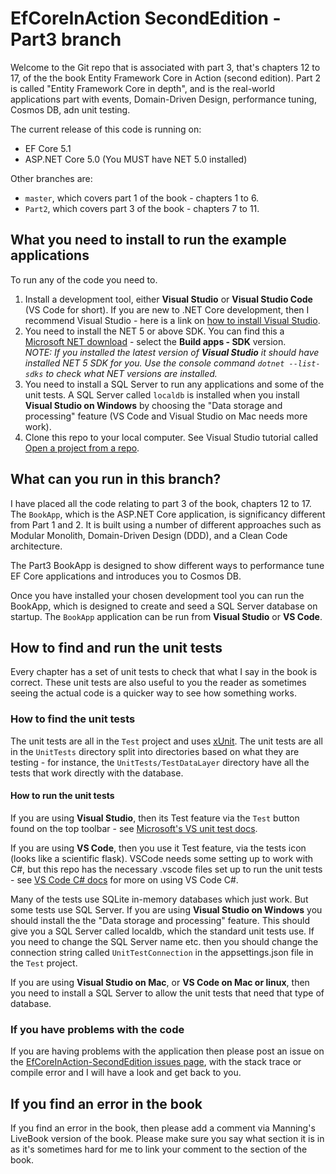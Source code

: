 # EfCoreInAction SecondEdition - Part3 branch

Welcome to the Git repo that is associated with part 3, that's chapters 12 to 17, of the the book Entity Framework Core in Action (second edition). Part 2 is called "Entity Framework Core in depth", and is the real-world applications part with events, Domain-Driven Design, performance tuning, Cosmos DB, adn unit testing.

The current release of this code is running on:

* EF Core 5.1
* ASP.NET Core 5.0 (You MUST have NET 5.0 installed)

Other branches are:

* `master`, which covers part 1 of the book - chapters 1 to 6.
* `Part2`, which covers part 3 of the book - chapters 7 to 11.

## What you need to install to run the example applications

To run any of the code you need to.

1. Install a development tool, either **Visual Studio** or **Visual Studio Code** (VS Code for short). If you are new to .NET Core development, then I recommend Visual Studio - here is a link on [how to install Visual Studio](http://mng.bz/2x0T).
2. You need to install the NET 5 or above SDK. You can find this a [Microsoft NET download](https://dotnet.microsoft.com/download/dotnet/5.0) - select the **Build apps - SDK** version.  
 *NOTE: If you installed the latest version of **Visual Studio** it should have installed NET 5 SDK for you. Use the console command `dotnet --list-sdks` to check what NET versions are installed.*
3. You need to install a SQL Server to run any applications and some of the unit tests. A SQL Server called `localdb` is installed when you install **Visual Studio on Windows** by choosing the "Data storage and processing" feature (VS Code and Visual Studio on Mac needs more work).
4. Clone this repo to your local computer. See Visual Studio tutorial called [Open a project from a repo](https://docs.microsoft.com/en-us/visualstudio/get-started/tutorial-open-project-from-repo).


## What can you run in this branch?

I have placed all the code relating to part 3 of the book, chapters 12 to 17. The  `BookApp`, which is the ASP.NET Core application, is significancy different from Part 1 and 2. It is built using a number of different approaches such as Modular Monolith, Domain-Driven Design (DDD), and a Clean Code architecture.

The Part3 BookApp is designed to show different ways to performance tune EF Core applications and introduces you to Cosmos DB.

Once you have installed your chosen development tool you can run the BookApp, which is designed to create and seed a SQL Server database on startup. The `BookApp` application can be run from **Visual Studio** or **VS Code**.

## How to find and run the unit tests

Every chapter has a set of unit tests to check that what I say in the book is correct. These unit tests are also useful to you the reader as sometimes seeing the actual code is a quicker way to see how something works.

### How to find the unit tests

The unit tests are all in the `Test` project and uses [xUnit](https://xunit.net/). The unit tests are all in the `UnitTests` directory split into directories based on what they are testing - for instance, the `UnitTests/TestDataLayer` directory have all the tests that work directly with the database.

#### How to run the unit tests

If you are using **Visual Studio**, then its Test feature via the `Test` button found on the top toolbar - see [Microsoft's VS unit test docs](https://docs.microsoft.com/en-us/visualstudio/test/unit-test-your-code).

If you are using **VS Code**, then you use it Test feature, via the tests icon (looks like a scientific flask). VSCode needs some setting up to work with C#, but this repo has the necessary .vscode files set up to run the unit tests - see [VS Code C# docs](https://code.visualstudio.com/docs/languages/csharp) for more on using VS Code C#.

Many of the tests use SQLite in-memory databases which just work. But some tests use SQL Server. If you are using **Visual Studio on Windows** you should install the  the  "Data storage and processing" feature. This should give you a SQL Server called localdb, which the standard unit tests use. If you need to change the SQL Server name etc. then you should change the connection string called `UnitTestConnection` in the appsettings.json file in the `Test` project.

If you are using **Visual Studio on Mac**, or **VS Code on Mac or linux**, then you need to install a SQL Server to allow the unit tests that need that type of database.

### If you have problems with the code

If you are having problems with the application then please post an issue on the [EfCoreInAction-SecondEdition issues page](https://github.com/JonPSmith/EfCoreinAction-SecondEdition/issues), with the stack trace or compile error and I will have a look and get back to you.

## If you find an error in the book

If you find an error in the book, then please add a comment via Manning's LiveBook version of the book. Please make sure you say what section it is in as it's sometimes hard for me to link your comment to the section of the book.
